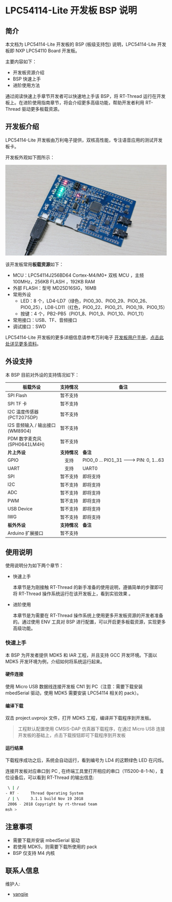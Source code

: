 # LPC54114-Lite 开发板 BSP 说明

## 简介

本文档为 LPC54114-Lite 开发板的 BSP (板级支持包) 说明，LPC54114-Lite 开发板即 NXP LPC54110 Board 开发板。

主要内容如下：

- 开发板资源介绍
- BSP 快速上手
- 进阶使用方法

通过阅读快速上手章节开发者可以快速地上手该 BSP，将 RT-Thread 运行在开发板上。在进阶使用指南章节，将会介绍更多高级功能，帮助开发者利用 RT-Thread 驱动更多板载资源。

## 开发板介绍

LPC54114-Lite 开发板由万利电子提供，双核高性能，专注语音应用的测试开发板卡。

开发板外观如下图所示：

![LPC54114-Lite](figures/LPC54114-Lite(LPC54110).jpg)

该开发板常用**板载资源**如下：

- MCU：LPC54114J256BD64 Cortex-M4/M0+ 双核 MCU ，主频 100MHz，256KB FLASH ，192KB RAM
- 外部 FLASH：型号 MD25D16SIG，16MB
- 常用外设
  - LED：8 个，LD4-LD7（绿色，PIO0_30、PIO0_29、PIO0_26、PIO0_25），LD8-LD11（红色，PIO0_22、PIO0_21、PIO0_19、PIO0_15）
  - 按键：4 个，PB2-PB5（PIO1_8、PIO1_9、PIO1_10、PIO1_11）
- 常用接口：USB、TF、音频接口
- 调试接口：SWD

LPC54114-Lite 开发板的更多详细信息请参考万利电子 [开发板用户手册](http://www.manley.com.cn/web/admin_ml32/pic/down/LPC54110%BF%AA%B7%A2%B0%E5%D3%C3%BB%A7%CA%D6%B2%E1.pdf)，[点击此处详见更多资料](http://www.manley.com.cn/web/product_detail.asp?pro=326)。

## 外设支持

本 BSP 目前对外设的支持情况如下：

|**板载外设**     |**支持情况**|**备注**                             |
| ----------------- | :----------: | ------------------------------------- |
| SPI Flash | 暂不支持 |                                       |
| SPI TF 卡 | 暂不支持 |                                       |
| I2C 温度传感器 <BR>(PCT2075DP) | 暂不支持 |      |
| I2S 音频输入 / 输出接口 <BR>(WM8904) | 暂不支持 |      |
| PDM 数字麦克风 <BR>(SPH0641LM4H) | 暂不支持 |      |
|**片上外设**     |**支持情况**|**备注**                             |
| GPIO              |     支持     | PIO0_0 ... PIO1_31 ---> PIN: 0, 1...63 |
| UART              |     支持     | UART0                            |
| SPI               |   暂不支持   | 即将支持         |
| I2C               |   暂不支持   | 即将支持         |
| ADC          | 暂不支持 | 即将支持 |
| PWM               |   暂不支持   | 即将支持                              |
| USB Device        |   暂不支持   | 即将支持                              |
| IWG               |   暂不支持   | 即将支持                              |
|**板外外设**     |**支持情况**|**备注**                             |
| Arduino 扩展接口 |   暂不支持   |                                      |

## 使用说明

使用说明分为如下两个章节：

- 快速上手

    本章节是为刚接触 RT-Thread 的新手准备的使用说明，遵循简单的步骤即可将 RT-Thread 操作系统运行在该开发板上，看到实验效果 。

- 进阶使用

    本章节是为需要在 RT-Thread 操作系统上使用更多开发板资源的开发者准备的。通过使用 ENV 工具对 BSP 进行配置，可以开启更多板载资源，实现更多高级功能。


### 快速上手

本 BSP 为开发者提供 MDK5 和 IAR 工程，并且支持 GCC 开发环境。下面以 MDK5 开发环境为例，介绍如何将系统运行起来。

#### 硬件连接

使用 Micro USB 数据线连接开发板 CN1 到 PC（注意：需要下载安装 mbedSerial 驱动，使用 MDK5 需要安装 LPC54114 相关的 pack）。

#### 编译下载

双击 project.uvprojx 文件，打开 MDK5 工程，编译并下载程序到开发板。

> 工程默认配置使用 CMSIS-DAP 仿真器下载程序，在通过 Micro USB 连接开发板的基础上，点击下载按钮即可下载程序到开发板

#### 运行结果

下载程序成功之后，系统会自动运行，看到编号为 LD4 的这颗绿色 LED 在闪烁。

连接开发板对应串口到 PC , 在终端工具里打开相应的串口（115200-8-1-N），复位设备后，可以看到 RT-Thread 的输出信息:

```bash
 \ | /
- RT -     Thread Operating System
 / | \     3.1.1 build Nov 19 2018
 2006 - 2018 Copyright by rt-thread team
msh >
```
## 注意事项

- 需要下载并安装 mbedSerial 驱动
- 若使用 MDK5，则需要下载所使用的 pack
- BSP 仅支持 M4 内核

## 联系人信息

维护人:

- [yangjie](https://github.com/yangjie11)